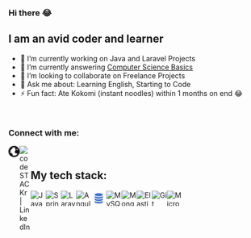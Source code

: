 ### Hi there :joy:
## I am an avid coder and learner
- 🔭 I’m currently working on Java and Laravel Projects
- 🌱 I’m currently answering [Computer Science Basics](https://github.com/vietnakid/learning-material/tree/master/computer-science)
- 👯 I’m looking to collaborate on Freelance Projects
- 💬 Ask me about: Learning English, Starting to Code  
- ⚡ Fun fact: Ate Kokomi (instant noodles) within 1 months on end :joy:
<br />

### Connect with me: 
[<img align="left" alt="codeSTACKr.com" width="22px" src="https://raw.githubusercontent.com/iconic/open-iconic/master/svg/globe.svg" />](https://javacuder.wordpress.com)
[<img align="left" alt="codeSTACKr | LinkedIn" width="22px" src="https://cdn.jsdelivr.net/npm/simple-icons@v3/icons/linkedin.svg" />](https://www.linkedin.com/in/emsnguyen98)
<br />
## My tech stack:
<img align="left" alt="Java" width="30px" height="30px" src="https://classes.engineering.wustl.edu/cse231/core/images/2/26/Java.png" />
<img align="left" alt="Spring Boot"  width="30px" height="30px" src="https://res.cloudinary.com/deop9ytsv/image/upload/v1542422606/spring-boot-icon0_cf21dec4-5056-b3a8-49c015fd3bde6cb5.png" />
<img align="left" alt="Laravel"  width="30px" height="30px" src="https://cdn.iconscout.com/icon/free/png-256/laravel-226015.png" />
<img align="left" alt="Angular"  width="30px" height="30px" src="https://miro.medium.com/max/588/1*15CYVZdpsxir8KLdxEZytg.png" />
<img align="left" alt="SQL"  width="30px" height="30px" src="https://raw.githubusercontent.com/github/explore/80688e429a7d4ef2fca1e82350fe8e3517d3494d/topics/sql/sql.png" />
<img align="left" alt="MySQL"  width="30px" height="30px" src="https://cdn.worldvectorlogo.com/logos/mysql-7.svg" />
<img align="left" alt="MongoDB"  width="30px" height="30px" src="https://img.icons8.com/color/452/mongodb.png" />
<img align="left" alt="Elasticsearch"  width="30px" height="30px" src="https://cdn.worldvectorlogo.com/logos/elasticsearch.svg" />
<img align="left" alt="Git"  width="30px" height="30px" src="https://upload.wikimedia.org/wikipedia/commons/thumb/3/3f/Git_icon.svg/1200px-Git_icon.svg.png" />
<img align="left" alt="Microservices"  width="30px" height="30px" src="https://static.thenounproject.com/png/2354990-200.png" />


